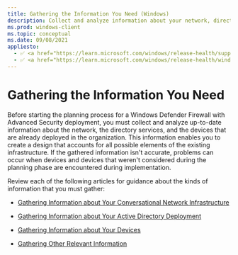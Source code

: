 ```yaml
---
title: Gathering the Information You Need (Windows)
description: Collect and analyze information about your network, directory services, and devices to prepare for Windows Defender Firewall with Advanced Security deployment.
ms.prod: windows-client
ms.topic: conceptual
ms.date: 09/08/2021
appliesto: 
  - ✅ <a href="https://learn.microsoft.com/windows/release-health/supported-versions-windows-client" target="_blank">Windows 10 and later</a>
  - ✅ <a href="https://learn.microsoft.com/windows/release-health/windows-server-release-info" target="_blank">Windows Server 2016 and later</a>
---
```


# Gathering the Information You Need


Before starting the planning process for a Windows Defender Firewall with Advanced Security deployment, you must collect and analyze up-to-date information about the network, the directory services, and the devices that are already deployed in the organization. This information enables you to create a design that accounts for all possible elements of the existing infrastructure. If the gathered information isn't accurate, problems can occur when devices and devices that weren't considered during the planning phase are encountered during implementation.

Review each of the following articles for guidance about the kinds of information that you must gather:

-   [Gathering Information about Your Conversational Network Infrastructure](gathering-information-about-your-current-network-infrastructure.md)

-   [Gathering Information about Your Active Directory Deployment](gathering-information-about-your-active-directory-deployment.md)

-   [Gathering Information about Your Devices](gathering-information-about-your-devices.md)

-   [Gathering Other Relevant Information](gathering-other-relevant-information.md)

